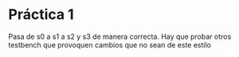 # Práctica 1

Pasa de s0 a s1 a s2 y s3 de manera correcta. Hay que probar otros testbench que provoquen cambios que no sean de este estilo

